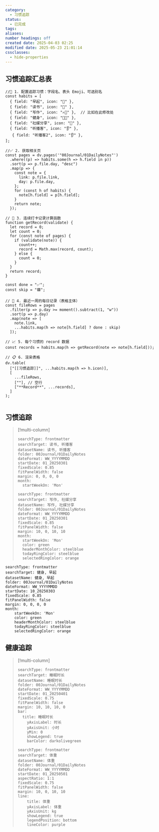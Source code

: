 ```yaml
---
category:
  - 习惯追踪
status:
  - 已完成
tags: 
aliases: 
number headings: off
created date: 2025-04-03 02:25
modified date: 2025-05-23 21:01:14
cssclasses:
  - hide-properties
---
```

## 习惯追踪汇总表

```dataviewjs
//🧠 1. 配置追踪习惯：字段名、表头 Emoji、可选别名
const habits = [
  { field: "早起", icon: "🌅" },
  { field: "读书", icon: "📖" },
  { field: "写作", icon: "✍🏼" },  // 比如在此修改处
  { field: "健身", icon: "💪🏼" },
  { field: "社媒分享", icon: "📢" },
  { field: "听播客", icon: "👂" },
   { field: "听播客2", icon: "👂" },
];

//✅ 2. 获取相关页
const pages = dv.pages('"00Journal/01DailyNotes"')
  .where((p) => habits.some(h => h.field in p))
  .sort(p => p.file.day, "desc")
  .map(p => {
    const note = {
      link: p.file.link,
      day: p.file.day,
    };
    for (const h of habits) {
      note[h.field] = p[h.field];
    }
    return note;
  });

// 🔁 3. 连续打卡记录计算函数
function getRecord(validate) {
  let record = 0;
  let count = 0;
  for (const note of pages) {
    if (validate(note)) {
      count++;
      record = Math.max(record, count);
    } else {
      count = 0;
    }
  }
  return record;
}

const done = "✅";
const skip = "🟥";

// 📆 4. 最近一周的每日记录（表格主体）
const fileRows = pages
  .filter(p => p.day >= moment().subtract(1, "w"))
  .sort(p => p.day)
  .map(note => [
    note.link,
    ...habits.map(h => note[h.field] ? done : skip)
  ]);

// 📈 5. 每个习惯的 record 数据
const records = habits.map(h => getRecord(note => note[h.field]));

// 📋 6. 渲染表格
dv.table(
  ["[[习惯追踪]]", ...habits.map(h => h.icon)],
  [
    ...fileRows,
    ["‎"], // 空行
    ["**Record**", ...records],
  ]
);


```

## 习惯追踪
> [!multi-column]
>
> ```tracker
> searchType: frontmatter
> searchTarget: 读书, 听播客
> datasetName: 读书, 听播客
> folder: 00Journal/01DailyNotes
> dateFormat: WW_YYYYMMDD
> startDate: 01_20250301
> fixedScale: 0.85
> fitPanelWidth: false
> margin: 0, 0, 0, 0
> month:
> 	startWeekOn: 'Mon'
> ```
> 
> ```tracker
> searchType: frontmatter
> searchTarget: 写作, 社媒分享
> datasetName: 写作, 社媒分享
> folder: 00Journal/01DailyNotes
> dateFormat: WW_YYYYMMDD
> startDate: 01_20250301
> fixedScale: 0.85
> fitPanelWidth: false
> margin: 10, 0, 10, 10
> month:
> 	startWeekOn: 'Mon'
> 	color: green
> 	headerMonthColor: steelblue
> 	todayRingColor: steelblue
> 	selectedRingColor: orange
> ```
>

```tracker
searchType: frontmatter
searchTarget: 健身, 早起
datasetName: 健身, 早起
folder: 00Journal/01DailyNotes
dateFormat: WW_YYYYMMDD
startDate: 10_20250303
fixedScale: 0.85
fitPanelWidth: false
margin: 0, 0, 0, 0
month:
	startWeekOn: 'Mon'
	color: green
	headerMonthColor: steelblue
	todayRingColor: steelblue
	selectedRingColor: orange
```
## 健康追踪
> [!multi-column]
>
> ```tracker
> searchType: frontmatter
> searchTarget: 睡眠时长
> datasetName: 睡眠时长
> folder: 00Journal/01DailyNotes
> dateFormat: WW_YYYYMMDD
> startDate: 01_20250401
> fixedScale: 0.75
> fitPanelWidth: false
> margin: 10, 10, 10, 0
> bar: 
> 	title: 睡眠时长
>     yAxisLabel: 时长
>     yAxisUnit: 小时
>     yMin: 0
>     showLegend: true
>     barColor: darkolivegreen
> ```
>
> ```tracker
> searchType: frontmatter
> searchTarget: 体重
> datasetName: 体重
> folder: 00Journal/01DailyNotes
> dateFormat: WW_YYYYMMDD
> startDate: 01_20250501
> aspectRatio: 1:1
> fixedScale: 0.75
> fitPanelWidth: false
> margin: 10, 0, 10, 10
> line:
>     title: 体重
>     yAxisLabel: 体重
>     yAxisUnit: kg
>     showLegend: true
>     legendPosition: bottom
>     lineColor: purple
> ```
>

